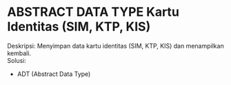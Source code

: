 # ABSTRACT DATA TYPE Kartu Identitas (SIM, KTP, KIS)
Deskripsi:
Menyimpan data kartu identitas (SIM, KTP, KIS) dan menampilkan kembali.  
Solusi:
- ADT (Abstract Data Type)
